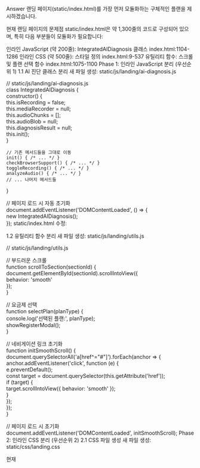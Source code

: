 Answer
랜딩 페이지(static/index.html)를 가장 먼저 모듈화하는 구체적인 플랜을 제시하겠습니다.

현재 랜딩 페이지의 문제점
static/index.html은 약 1,300줄의 코드로 구성되어 있으며, 특히 다음 부분들이 모듈화가 필요합니다:

인라인 JavaScript (약 200줄): IntegratedAIDiagnosis 클래스 index.html:1104-1286
인라인 CSS (약 500줄): 스타일 정의 index.html:9-537
유틸리티 함수: 스크롤 및 플랜 선택 함수 index.html:1075-1100
Phase 1: 인라인 JavaScript 분리 (우선순위 1)
1.1 AI 진단 클래스 분리
새 파일 생성: static/js/landing/ai-diagnosis.js

// static/js/landing/ai-diagnosis.js  
class IntegratedAIDiagnosis {  
    constructor() {  
        this.isRecording = false;  
        this.mediaRecorder = null;  
        this.audioChunks = [];  
        this.audioBlob = null;  
        this.diagnosisResult = null;  
        this.init();  
    }  
      
    // 기존 메서드들을 그대로 이동  
    init() { /* ... */ }  
    checkBrowserSupport() { /* ... */ }  
    toggleRecording() { /* ... */ }  
    analyzeAudio() { /* ... */ }  
    // ... 나머지 메서드들  
}  
  
// 페이지 로드 시 자동 초기화  
document.addEventListener('DOMContentLoaded', () => {  
    new IntegratedAIDiagnosis();  
});
static/index.html 수정:

<!-- 기존 인라인 스크립트 제거 -->  
<script src="/static/js/landing/ai-diagnosis.js"></script>
1.2 유틸리티 함수 분리
새 파일 생성: static/js/landing/utils.js

// static/js/landing/utils.js  
  
// 부드러운 스크롤  
function scrollToSection(sectionId) {  
    document.getElementById(sectionId).scrollIntoView({  
        behavior: 'smooth'  
    });  
}  
  
// 요금제 선택  
function selectPlan(planType) {  
    console.log('선택된 플랜:', planType);  
    showRegisterModal();  
}  
  
// 네비게이션 링크 초기화  
function initSmoothScroll() {  
    document.querySelectorAll('a[href^="#"]').forEach(anchor => {  
        anchor.addEventListener('click', function (e) {  
            e.preventDefault();  
            const target = document.querySelector(this.getAttribute('href'));  
            if (target) {  
                target.scrollIntoView({ behavior: 'smooth' });  
            }  
        });  
    });  
}  
  
// 페이지 로드 시 초기화  
document.addEventListener('DOMContentLoaded', initSmoothScroll);
Phase 2: 인라인 CSS 분리 (우선순위 2)
2.1 CSS 파일 생성
새 파일 생성: static/css/landing.css

현재 <style> 태그 내의 모든 CSS를 이동 index.html:9-537 :

/* static/css/landing.css */  
  
/* Hero Section */  
.hero-section {  
    background: linear-gradient(135deg, #000000 0%, #111111 50%, #1a1a1a 100%);  
    color: #ffffff;  
    padding: 150px 0;  
    min-height: 100vh;  
    display: flex;  
    align-items: center;  
}  
  
/* Feature Cards */  
.feature-card {  
    transition: transform 0.3s ease;  
    border: none;  
    box-shadow: 0 4px 6px rgba(0,0,0,0.1);  
    margin-bottom: 3rem;  
    padding: 3rem 2rem;  
}  
  
/* ... 나머지 스타일들 */
static/index.html 수정:

<head>  
    <!-- 기존 인라인 스타일 제거 -->  
    <link rel="stylesheet" href="/static/css/landing.css">  
</head>
Phase 3: HTML 구조 정리 (우선순위 3)
3.1 섹션별 파일 분리 (선택사항)
더 나아가 HTML도 모듈화하려면 템플릿 시스템 활용:

새 파일 생성: templates/landing/

templates/landing/  
  ├── hero.html  
  ├── features.html  
  ├── demo.html  
  └── footer.html  
Flask에서 include 사용:

<!-- templates/landing.html -->  
{% include 'landing/hero.html' %}  
{% include 'landing/features.html' %}  
{% include 'landing/demo.html' %}  
{% include 'landing/footer.html' %}
최종 폴더 구조
static/  
  ├── css/  
  │   └── landing.css (새로 생성)  
  ├── js/  
  │   ├── landing/  
  │   │   ├── ai-diagnosis.js (새로 생성)  
  │   │   └── utils.js (새로 생성)  
  │   ├── app.js (기존 유지)  
  │   ├── notification-manager.js (기존 유지)  
  │   └── enhanced-registration.js (기존 유지)  
  └── index.html (간소화됨)  
실행 단계
Step 1: AI 진단 클래스 분리 (1-2일)
static/js/landing/ 폴더 생성
ai-diagnosis.js 파일 생성 및 코드 이동
index.html에서 인라인 스크립트 제거 및 외부 스크립트 링크 추가
테스트: 녹음 및 진단 기능 정상 작동 확인
Step 2: 유틸리티 함수 분리 (1일)
utils.js 파일 생성
스크롤 및 플랜 선택 함수 이동
index.html에서 인라인 스크립트 제거
테스트: 네비게이션 스크롤 정상 작동 확인
Step 3: CSS 분리 (1일)
static/css/landing.css 파일 생성
모든 인라인 스타일 이동
index.html에서 <style> 태그 제거 및 외부 CSS 링크 추가
테스트: 모든 스타일 정상 적용 확인
Step 4: 최종 검증 (1일)
전체 페이지 기능 테스트
브라우저 호환성 확인
성능 측정 (로딩 속도)
Git commit 및 배포
체크리스트
 static/js/landing/ai-diagnosis.js 생성 및 테스트
 static/js/landing/utils.js 생성 및 테스트
 static/css/landing.css 생성 및 테스트
 index.html 간소화 (약 600줄 → 300줄 목표)
 모든 기능 정상 작동 확인
 배포 파이프라인 테스트
주의사항
기존 의존성 유지: app.js, notification-manager.js, enhanced-registration.js는 그대로 유지 index.html:1069-1073
전역 함수 호환성: showRegisterModal(), kakaoLogin() 등 전역 함수는 app.js에서 제공되므로 접근 가능
빌드 프로세스 불필요: ES6 모듈 대신 전통적인 스크립트 태그 사용으로 빌드 단계 없이 즉시 적용 가능
Notes
이 플랜은 빌드 프로세스 추가 없이 즉시 적용 가능하며, 기존 배포 파이프라인에 영향을 주지 않습니다. 모듈화 후 index.html은 약 50% 이상 코드가 줄어들어 유지보수가 훨씬 쉬워집니다. 다른 페이지(dashboard.html, mobile_app.html)는 영향받지 않으므로 안전하게 진행할 수 있습니다.